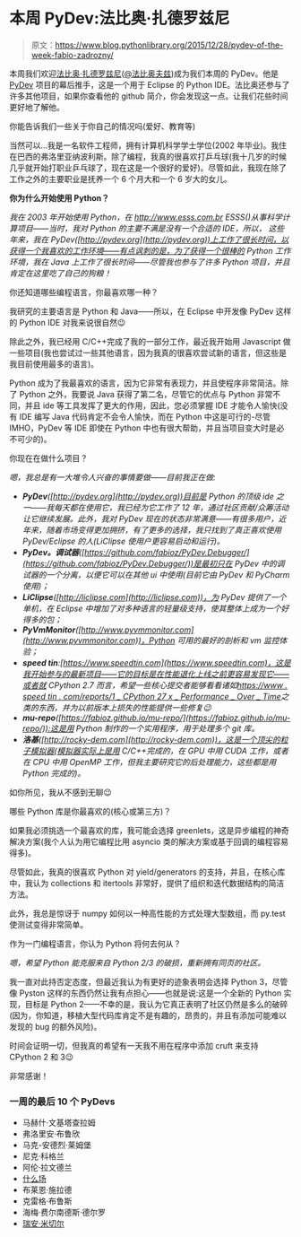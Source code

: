 # 本周 PyDev:法比奥·扎德罗兹尼

> 原文：<https://www.blog.pythonlibrary.org/2015/12/28/pydev-of-the-week-fabio-zadrozny/>

本周我们欢迎[法比奥·扎德罗兹尼](http://pydev.blogspot.com/)([@法比奥夫兹](https://twitter.com/fabiofz))成为我们本周的 PyDev。他是 [PyDev](http://www.pydev.org/) 项目的幕后推手，这是一个用于 Eclipse 的 Python IDE。法比奥还参与了许多其他项目，如果你查看他的 github 简介，你会发现这一点。让我们花些时间更好地了解他。

你能告诉我们一些关于你自己的情况吗(爱好、教育等)

当然可以...我是一名软件工程师，拥有计算机科学学士学位(2002 年毕业)。我住在巴西的弗洛里亚纳波利斯。除了编程，我真的很喜欢打乒乓球(我十几岁的时候几乎就开始打职业乒乓球了，现在这是一个很好的爱好)。尽管如此，我现在除了工作之外的主要职业是抚养一个 6 个月大和一个 6 岁大的女儿。

**你为什么开始使用 Python？**

*我在 2003 年开始使用 Python，在 http://www.esss.com.br ESSS()从事科学计算项目——当时，我对 Python 的主要不满是没有一个合适的 IDE，所以， 这些年来，我在 PyDev([http://pydev.org](http://pydev.org))上工作了很长时间，以获得一个我喜欢的工作环境——有点讽刺的是，为了获得一个很棒的 Python 工作环境，我在 Java 上工作了很长时间——尽管我也参与了许多 Python 项目，并且肯定在这里吃了自己的狗粮！*

你还知道哪些编程语言，你最喜欢哪一种？

我研究的主要语言是 Python 和 Java——所以，在 Eclipse 中开发像 PyDev 这样的 Python IDE 对我来说很自然😉

除此之外，我已经用 C/C++完成了我的一部分工作，最近我开始用 Javascript 做一些项目(我也尝试过一些其他语言，因为我真的很喜欢尝试新的语言，但这些是我目前使用最多的语言)。

Python 成为了我最喜欢的语言，因为它非常有表现力，并且使程序非常简洁。除了 Python 之外，我要说 Java 获得了第二名，尽管它的优点与 Python 非常不同，并且 ide 等工具发挥了更大的作用，因此，您必须掌握 IDE 才能令人愉快(没有 IDE 编写 Java 代码肯定不会令人愉快，而在 Python 中这是可行的-尽管 IMHO，PyDev 等 IDE 即使在 Python 中也有很大帮助，并且当项目变大时是必不可少的)。

你现在在做什么项目？

*嗯，我总是有一大堆令人兴奋的事情要做——目前我正在做:*

*   ***PyDev**([http://pydev.org](http://pydev.org))目前是 Python 的顶级 ide 之一——我每天都在使用它，我已经为它工作了 12 年，通过社区贡献/众筹活动让它继续发展。此外，我对 PyDev 现在的状态非常满意——有很多用户，近年来，随着市场变得更加拥挤，有了更多的选择，我只找到了真正喜欢使用 PyDev/Eclipse 的人(LiClipse 使用户更容易启动和运行)。*
*   ***PyDev。调试器**([https://github.com/fabioz/PyDev.Debugger/](https://github.com/fabioz/PyDev.Debugger/))是最初只在 PyDev 中的调试器的一个分离，以便它可以在其他 ui 中使用(目前它由 PyDev 和 PyCharm 使用)；*
*   ***LiClipse**([http://liclipse.com](http://liclipse.com))，为 PyDev 提供了一个单机，在 Eclipse 中增加了对多种语言的轻量级支持，使其整体上成为一个好得多的包；*
*   ***PyVmMonitor**([http://www.pyvmmonitor.com](http://www.pyvmmonitor.com))，Python 可用的最好的剖析和 vm 监控体验；*
*   ***speed tin**:[https://www.speedtin.com](https://www.speedtin.com)，这是我开始参与的最新项目——它的目标是在性能退化上线之前更容易发现它——或者就 CPython 2.7 而言，希望一些核心提交者能够看看诸如[https://www . speed tin . com/reports/1 _ CPython 27 x _ Performance _ Over _ Time](https://www.speedtin.com/reports/1_CPython27x_Performance_Over_Time/)之类的东西，并为以前版本上损失的性能提供一些修复😉*
*   ***mu-repo**([https://fabioz.github.io/mu-repo/](https://fabioz.github.io/mu-repo/)):这是用 Python 制作的一个实用程序，用于处理多个 git 库。*
*   ***洛基**([http://rocky-dem.com](http://rocky-dem.com))，这是一个顶尖的粒子模拟器(模拟器实际上是用 C/C++完成的，在 GPU 中用 CUDA 工作，或者在 CPU 中用 OpenMP 工作，但我主要研究它的后处理能力，这些都是用 Python 完成的)。*

如你所见，我从不感到无聊😉

哪些 Python 库是你最喜欢的(核心或第三方)？

如果我必须挑选一个最喜欢的库，我可能会选择 greenlets，这是异步编程的神奇解决方案(我个人认为用它编程比用 asyncio 类的解决方案或基于回调的编程容易得多)。

尽管如此，我真的很喜欢 Python 对 yield/generators 的支持，并且，在核心库中，我认为 collections 和 itertools 非常好，提供了组织和迭代数据结构的简洁方法。

此外，我总是惊讶于 numpy 如何以一种高性能的方式处理大型数组，而 py.test 使测试变得非常简单。

作为一门编程语言，你认为 Python 将何去何从？

*嗯，希望 Python 能克服来自 Python 2/3 的破损，重新拥有同页的社区。*

我一直对此持否定态度，但最近我认为有更好的迹象表明会选择 Python 3，尽管像 Pyston 这样的东西仍然让我有点担心——也就是说:这是一个全新的 Python 实现，目标是 Python 2——不幸的是，我认为它真正表明了社区仍然是多么的破碎(因为，你知道，移植大型代码库肯定不是有趣的，昂贵的，并且有添加可能难以发现的 bug 的额外风险)。

时间会证明一切，但我真的希望有一天我不用在程序中添加 cruft 来支持 CPython 2 和 3😉

非常感谢！

### 一周的最后 10 个 PyDevs

*   马赫什·文基塔查拉姆
*   弗洛里安·布鲁欣
*   马克-安德烈·莱姆堡
*   尼克·科格兰
*   阿伦·拉文德兰
*   [什么场](https://www.blog.pythonlibrary.org/2015/11/16/pydev-of-the-week-amit-saha/)
*   布莱恩·施拉德
*   克雷格·布鲁斯
*   海梅·费尔南德斯·德尔罗
*   [瑞安·米切尔](https://www.blog.pythonlibrary.org/2015/10/19/pydev-of-the-week-ryan-mitchell/)
